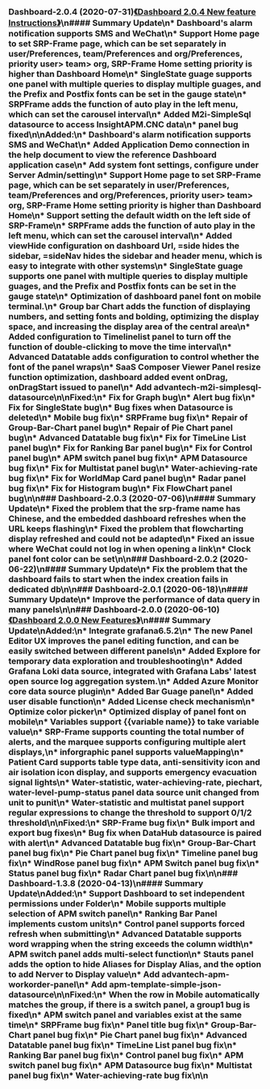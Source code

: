 ### Dashboard-2.0.4 (2020-07-31)[《Dashboard 2.0.4 New feature Instructions》](https://shimo.im/docs/WlArzBD1DyH4YQA2/)\\n#### Summary Update\n* Dashboard's alarm notification supports SMS and WeChat\n* Support Home page to set SRP-Frame page, which can be set separately in user/Preferences, team/Preferences and org/Preferences, priority user> team> org, SRP-Frame Home setting priority is higher than Dashboard Home\n* SingleState guage supports one panel with multiple queries to display multiple guages, and the Prefix and Postfix fonts can be set in the gauge state\n* SRPFrame adds the function of auto play in the left menu, which can set the carousel interval\n* Added M2i-SimpleSql datasource to access InsightAPM.CNC data\n* panel bug fixed\n\nAdded:\n* Dashboard's alarm notification supports SMS and WeChat\n* Added Application Demo connection in the help document to view the reference Dashboard application case\n* Add system font settings, configure under Server Admin/setting\n* Support Home page to set SRP-Frame page, which can be set separately in user/Preferences, team/Preferences and org/Preferences, priority user> team> org, SRP-Frame Home setting priority is higher than Dashboard Home\n* Support setting the default width on the left side of SRP-Frame\n* SRPFrame adds the function of auto play in the left menu, which can set the carousel interval\n* Added viewHide configuration on dashboard Url, =side hides the sidebar, =sideNav hides the sidebar and header menu, which is easy to integrate with other systems\n* SingleState guage supports one panel with multiple queries to display multiple guages, and the Prefix and Postfix fonts can be set in the gauge state\n* Optimization of dashboard panel font on mobile terminal.\n* Group bar Chart adds the function of displaying numbers, and setting fonts and bolding, optimizing the display space, and increasing the display area of ​​the central area\n* Added configuration to Timelinelist panel to turn off the function of double-clicking to move the time interval\n* Advanced Datatable adds configuration to control whether the font of the panel wraps\n* SaaS Composer Viewer Panel resize function optimization, dashboard added event onDrag, onDragStart issued to panel\n* Add advantech-m2i-simplesql-datasource\n\nFixed:\n* Fix for Graph bug\n* Alert bug fix\n* Fix for SingleState bug\n* Bug fixes when Datasource is deleted\n* Mobile bug fix\n* SRPFrame bug fix\n* Repair of Group-Bar-Chart panel bug\n* Repair of Pie Chart panel bug\n* Advanced Datatable bug fix\n* Fix for TimeLine List panel bug\n* Fix for Ranking Bar panel bug\n* Fix for Control panel bug\n* APM switch panel bug fix\n* APM Datasource bug fix\n* Fix for Multistat panel bug\n* Water-achieving-rate bug fix\n* Fix for WorldMap Card panel bug\n* Radar panel bug fix\n* Fix for Histogram bug\n* Fix FlowChart panel bug\n\n### Dashboard-2.0.3 (2020-07-06)\n#### Summary Update\n* Fixed the problem that the srp-frame name has Chinese, and the embedded dashboard refreshes when the URL keeps flashing\n* Fixed the problem that flowcharting display refreshed and could not be adapted\n* Fixed an issue where WeChat could not log in when opening a link\n* Clock panel font color can be set\n\n### Dashboard-2.0.2 (2020-06-22)\n#### Summary Update\n* Fix the problem that the dashboard fails to start when the index creation fails in dedicated db\n\n### Dashboard-2.0.1 (2020-06-18)\n#### Summary Update\n* Improve the performance of data query in many panels\n\n### Dashboard-2.0.0 (2020-06-10)[《Dashboard 2.0.0 New Features》](https://shimo.im/docs/9309c3fdcd6d4ead/)\n#### Summary Update\nAdded:\n* Integrate grafana6.5.2\n* The new Panel Editor UX improves the panel editing function, and can be easily switched between different panels\n* Added Explore for temporary data exploration and troubleshooting\n* Added Grafana Loki data source, integrated with Grafana Labs' latest open source log aggregation system.\n* Added Azure Monitor core data source plugin\n* Added Bar Guage panel\n* Added user disable function\n* Added License check mechanism\n* Optimize color picker\n* Optimized display of panel font on mobile\n* Variables support {{variable name}} to take variable value\n* SRP-Frame supports counting the total number of alerts, and the marquee supports configuring multiple alert displays,\n* inforgraphic panel supports valueMapping\n* Patient Card supports table type data, anti-sensitivity icon and air isolation icon display, and supports emergency evacuation signal lights\n* Water-statistic, water-achieving-rate, piechart, water-level-pump-status panel data source unit changed from unit to punit\n* Water-statistic and multistat panel support regular expressions to change the threshold to support 0/1/2 threshold\n\nFixed:\n* SRP-Frame bug fix\n* Bulk import and export bug fixes\n* Bug fix when DataHub datasource is paired with alert\n* Advanced Datatable bug fix\n* Group-Bar-Chart panel bug fix\n* Pie Chart panel bug fix\n* Timeline panel bug fix\n* WindRose panel bug fix\n* APM Switch panel bug fix\n* Status panel bug fix\n* Radar Chart panel bug fix\n\n### Dashboard-1.3.8 (2020-04-13)\n#### Summary Update\nAdded:\n* Support Dashboard to set independent permissions under Folder\n* Mobile supports multiple selection of APM switch panel\n* Ranking Bar Panel implements custom units\n* Control panel supports forced refresh when submitting\n* Advanced Datatable supports word wrapping when the string exceeds the column width\n* APM switch panel adds multi-select function\n* Stauts panel adds the option to hide Aliases for Display Alias, and the option to add Nerver to Display value\n* Add advantech-apm-workorder-panel\n* Add apm-template-simple-json-datasource\n\nFixed:\n* When the row in Mobile automatically matches the group, if there is a switch panel, a group1 bug is fixed\n* APM switch panel and variables exist at the same time\n* SRPFrame bug fix\n* Panel title bug fix\n* Group-Bar-Chart panel bug fix\n* Pie Chart panel bug fix\n* Advanced Datatable panel bug fix\n* TimeLine List panel bug fix\n* Ranking Bar panel bug fix\n* Control panel bug fix\n* APM switch panel bug fix\n* APM Datasource bug fix\n* Multistat panel bug fix\n* Water-achieving-rate bug fix\n\n

